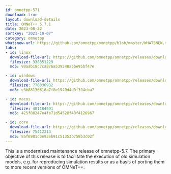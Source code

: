 ```yaml
---
id: omnetpp-571
download: true
layout: download-details
title: OMNeT++ 5.7.1
date: 2023-08-22
sortkey: "2021-10-07"
category: omnetpp
whatsnew-url: https://github.com/omnetpp/omnetpp/blob/master/WHATSNEW.md#omnet-571-august-2023
tabs:
- id: linux
  download-file-url: https://github.com/omnetpp/omnetpp/releases/download/omnetpp-5.7.1/omnetpp-5.7.1-src-linux.tgz
  filesize: 338351229
  md5: 98aab18c7ca876a539240a3be95bf47e

- id: windows
  download-file-url: https://github.com/omnetpp/omnetpp/releases/download/omnetpp-5.7.1/omnetpp-5.7.1-src-windows.zip
  filesize: 776036932
  md5: e3b88136616a7f8e1949d4d9f394cba7

- id: macos
  download-file-url: https://github.com/omnetpp/omnetpp/releases/download/omnetpp-5.7.1/omnetpp-5.7.1-src-macos.tgz
  filesize: 481184691
  md5: 425f80247e4fe71d54528f48f4126967

- id: core
  download-file-url: https://github.com/omnetpp/omnetpp/releases/download/omnetpp-5.7.1/omnetpp-5.7.1-src-core.tgz
  filesize: 75412213
  md5: 8af6981c3e93eb91c51353b758b3c02f
---
```


This is a modernized maintenance release of omnetpp-5.7. The primary objective of this release is to facilitate the execution of old simulation models, e.g. for reproducing simulation results or as a basis of porting them to more recent versions of OMNeT++.